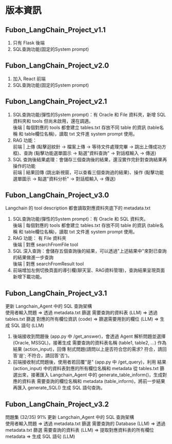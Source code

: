 # 版本資訊
## Fubon_LangChain_Project_v1.1 
1. 只有 Flask 後端
2. SQL查詢功能(固定的System prompt)
## Fubon_LangChain_Project_v2.0
1. 加入 React 前端
2. SQL查詢功能(固定的System prompt)
## Fubon_LangChain_Project_v2.1 
1. SQL查詢功能(彈性的System prompt)：有 Oracle 和 File 資料夾，新增 SQL 資料夾和 tools 但尚未啟用，還在調適。<br>
   後端 | 每個對應的 tools 都會建立 tables.txt 存放不同 table 的資訊 (table名稱 和 table欄位名稱)，讀取 txt 文件進 system prompt 使用。<br>
2. RAG 功能：<br>
   前端 | 上傳 (點擊迴紋針 -> 檔案上傳 -> 等待文件處理完畢 -> 跳出上傳成功方框)、查詢 (點擊功能選單圖示 -> 點選"資料查詢" -> 對話框輸入 -> 傳送)<br>
3. SQL 查詢後結果處理：會儲存三個查詢後的結果，還沒實作完針對查詢結果再操作的功能<br>
   前端 | 結果回傳 (跳出新視窗，可以查看三個查詢過的結果)、操作 (點擊功能選單圖示 -> 點選"資料分析" -> 對話框輸入 -> 傳送)<br>

## Fubon_LangChain_Project_v3.0 
Langchain 的 tool description 都會讀取對應資料夾底下的 metadata.txt
1. SQL查詢功能(彈性的System prompt)：有 Oracle 和 SQL 資料夾。<br>
   後端 | 每個對應的 tools 都會建立 tables.txt 存放不同 table 的資訊 (table名稱 和 table欄位名稱)，讀取 txt 文件進 system prompt 使用。<br>
2. RAG 功能： 有 File 資料夾<br>
   後端 | 對應 searchFromFile tool
3. SQL 深入查詢：會儲存五個查詢後的結果，可以透過"上述結果中"來對已查詢的結果做進一步查詢<br>
   後端 | 對應 searchFromResult tool
4. 前端增加左側切換頁面的導引欄(聊天室、RAG資料管理)，查詢結果呈現頁面新增下載功能。

## Fubon_LangChain_Project_v3.1
更新 Langchain_Agent 中的 SQL 查詢架構 <br>
使用者輸入問題 => 透過 metadata.txt 篩選 需要查詢的資料表 (LLM) => 透過 tables.txt 篩選 對應的所有欄位資訊 (code) => 篩選需要用到的欄位 (LLM) => 生成 SQL 語句 (LLM)<br>
1. 後端接收到問題後 (app.py 中 /get_answer)，會透過 Agent 解析問題並選擇 (Oracle, MSSQL)，接著生成 需要查詢的資料表名稱 (table1, table2, ...) 作為結果 (action_input)，回傳 制式問題(請問以上是否符合您的需求? 符合，請回答'是'; 不符合，請回答'否')。
2. 前端接收制式問題後，使用者若回覆"是" (app.py 中 /get_query)，利用 結果 (action_input) 中的資料表對應的所有欄位名稱和 metadata 從 tables.txt 篩選出來，接著匯入 Langchain_Agent 中的 generate_table_inform()，生成對應的資料表 需要查詢的欄位名稱和 metadata (table_inform)，將前一步結果再匯入 generate_SQL() 生成 SQL 語句查詢。

## Fubon_LangChain_Project_v3.2
問題集 (32/35) 91%
更新 Langchain_Agent 中的 SQL 查詢架構 <br>
使用者輸入問題 => 透過 metadata.txt 篩選 需要查詢的 Database (LLM) => 透過 metadata.txt 篩選 需要查詢的資料表 (LLM) => 提取對應資料表的所有欄位 metadata => 生成 SQL 語句 (LLM)<br>
